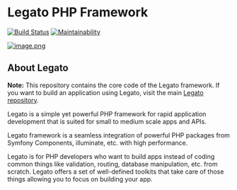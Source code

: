 # Legato PHP Framework

[![Build Status](https://travis-ci.org/terdia/legato-framework.svg?branch=master)](https://travis-ci.org/terdia/legato-framework)
[![Maintainability](https://api.codeclimate.com/v1/badges/0120c43bc589a0fde09b/maintainability)](https://codeclimate.com/github/terdia/legato-framework/maintainability)

[![image.png](https://s31.postimg.cc/ud39auyor/image.png)](https://postimg.cc/image/jq9g5fqjb/)

## About Legato 
**Note:** This repository contains the core code of the 
Legato framework. If you want to build an application using Legato, 
visit the main [Legato repository](https://github.com/terdia/legato).

Legato is a simple yet powerful PHP framework for rapid application development that is suited for small to medium scale apps and APIs.

Legato framework is a seamless integration of powerful PHP packages from Symfony Components, illuminate, etc. with high performance.

Legato is for PHP developers who want to build apps instead of coding common things like validation, routing, database manipulation, etc. from scratch. Legato offers a set of well-defined toolkits that take care of those things allowing you to focus on building your app.



